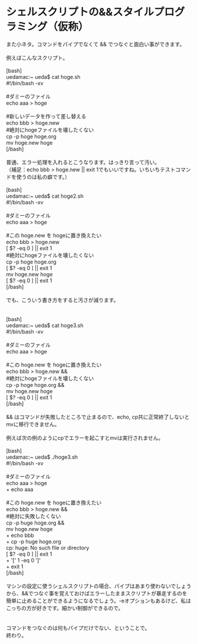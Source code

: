 # シェルスクリプトの&&スタイルプログラミング（仮称）<!--&& writing style shell programming-->
<!--:ja-->また小ネタ。コマンドをパイプでなくて && でつなぐと面白い事ができます。<br />
<br />
例えばこんなスクリプト。<br />
<br />
[bash]<br />
uedamac:~ ueda$ cat hoge.sh<br />
#!/bin/bash -xv<br />
<br />
#ダミーのファイル<br />
echo aaa &gt; hoge<br />
<br />
#新しいデータを作って差し替える<br />
echo bbb &gt; hoge.new<br />
#絶対にhogeファイルを壊したくない<br />
cp -p hoge hoge.org<br />
mv hoge.new hoge<br />
[/bash]<br />
<br />
普通、エラー処理を入れるとこうなります。はっきり言って汚い。<br />
（補足：echo bbb > hoge.new || exit 1でもいいですね。いちいちテストコマンドを使うのは私の癖です。）<br />
<br />
[bash]<br />
uedamac:~ ueda$ cat hoge2.sh<br />
#!/bin/bash -xv<br />
<br />
#ダミーのファイル<br />
echo aaa &gt; hoge<br />
<br />
#この hoge.new を hogeに置き換えたい<br />
echo bbb &gt; hoge.new<br />
[ $? -eq 0 ] || exit 1<br />
#絶対にhogeファイルを壊したくない<br />
cp -p hoge hoge.org<br />
[ $? -eq 0 ] || exit 1<br />
mv hoge.new hoge<br />
[ $? -eq 0 ] || exit 1<br />
[/bash]<br />
<br />
でも、こういう書き方をすると汚さが減ります。<br />
<br />
<br />
[bash]<br />
uedamac:~ ueda$ cat hoge3.sh <br />
#!/bin/bash -xv<br />
<br />
#ダミーのファイル<br />
echo aaa &gt; hoge<br />
<br />
#この hoge.new を hogeに置き換えたい<br />
echo bbb &gt; hoge.new &amp;&amp;<br />
#絶対にhogeファイルを壊したくない<br />
cp -p hoge hoge.org &amp;&amp;<br />
mv hoge.new hoge<br />
[ $? -eq 0 ] || exit 1<br />
[/bash]<br />
<br />
&& はコマンドが失敗したところで止まるので、echo, cp共に正常終了しないとmvに移行できません。<br />
<br />
例えば次の例のようにcpでエラーを起こすとmvは実行されません。<br />
<br />
[bash]<br />
uedamac:~ ueda$ ./hoge3.sh <br />
#!/bin/bash -xv<br />
<br />
#ダミーのファイル<br />
echo aaa &gt; hoge<br />
+ echo aaa<br />
<br />
#この hoge.new を hogeに置き換えたい<br />
echo bbb &gt; hoge.new &amp;&amp;<br />
#絶対に失敗したくない<br />
cp -p huge hoge.org &amp;&amp;<br />
mv hoge.new hoge<br />
+ echo bbb<br />
+ cp -p huge hoge.org<br />
cp: huge: No such file or directory<br />
[ $? -eq 0 ] || exit 1<br />
+ '[' 1 -eq 0 ']'<br />
+ exit 1<br />
[/bash]<br />
<br />
マシンの設定に使うシェルスクリプトの場合、パイプはあまり使わないでしょうから、&&でつなぐ事を覚えておけばエラーしたままスクリプトが暴走するのを簡単に止めることができるようになるでしょう。-eオプションもあるけど、私はこっちの方が好きです。細かい制御ができるので。<br />
<br />
<br />
コマンドをつなぐのは何もパイプだけでない、ということで。<br />
終わり。<br />
<br />
<!--<br />
Sometimes I connect more than two commands with &&, which is the and operator of bash scripts.<br />
<br />
I show an example with the following script. <br />
<br />
[bash]<br />
uedamac:~ ueda$ cat hoge.sh<br />
#!/bin/bash -xv<br />
<br />
#hoge is a dummy file<br />
echo aaa &gt; hoge<br />
<br />
#I want to change the contents in the hoge file.<br />
echo bbb &gt; hoge.new<br />
cp -p hoge hoge.org<br />
#this mv should be executed only when the previous commands got successful.<br />
mv hoge.new hoge<br />
[/bash]<br />
<br />
When we want to stop mv after a failure of the previous commands, <br />
we can use "||" operator. <br />
<br />
[bash]<br />
uedamac:~ ueda$ cat hoge2.sh<br />
#!/bin/bash -xv<br />
<br />
echo aaa &gt; hoge<br />
<br />
echo bbb &gt; hoge.new || exit 1<br />
cp -p hoge hoge.org || exit 1<br />
mv hoge.new hoge || exit 1<br />
[/bash]<br />
<br />
But I prefer to use && like this. When this sequence of commands is longer than this example, this way prevents it from being bothersome.<br />
<br />
[bash]<br />
uedamac:~ ueda$ cat hoge3.sh <br />
#!/bin/bash -xv<br />
<br />
echo aaa &gt; hoge<br />
<br />
echo bbb &gt; hoge.new &amp;&amp;<br />
cp -p hoge hoge.org &amp;&amp;<br />
mv hoge.new hoge<br />
[ $? -eq 0 ] || exit 1<br />
[/bash]<br />
<br />
<br />
We can see this writing method makes an intended result from the following log file.<br />
Pipe is not the only one that connect commands.<br />
<br />
[bash]<br />
uedamac:~ ueda$ ./hoge3.sh <br />
#!/bin/bash -xv<br />
<br />
echo aaa &gt; hoge<br />
+ echo aaa<br />
<br />
echo bbb &gt; hoge.new &amp;&amp;z<br />
#misspelling<br />
cp -p huge hoge.org &amp;&amp;<br />
mv hoge.new hoge<br />
+ echo bbb<br />
+ cp -p huge hoge.org<br />
cp: huge: No such file or directory<br />
[ $? -eq 0 ] || exit 1<br />
+ '[' 1 -eq 0 ']'<br />
+ exit 1<br />
[/bash]<br />
<br />
-->
